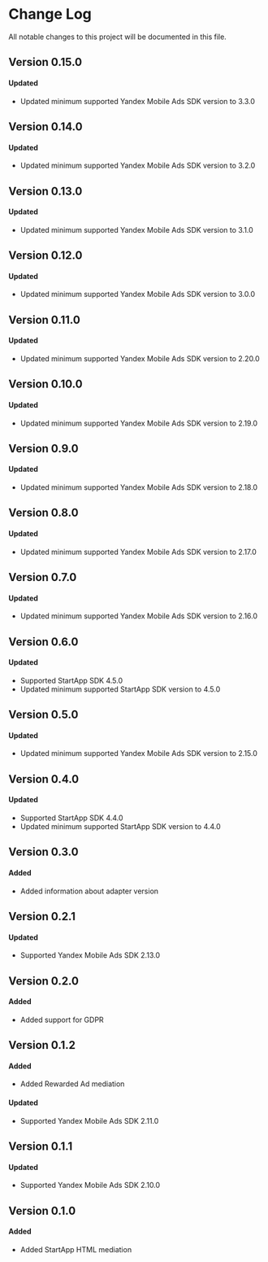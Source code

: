 # Change Log
All notable changes to this project will be documented in this file.

## Version 0.15.0

#### Updated
* Updated minimum supported Yandex Mobile Ads SDK version to 3.3.0

## Version 0.14.0

#### Updated
* Updated minimum supported Yandex Mobile Ads SDK version to 3.2.0

## Version 0.13.0

#### Updated
* Updated minimum supported Yandex Mobile Ads SDK version to 3.1.0

## Version 0.12.0

#### Updated
* Updated minimum supported Yandex Mobile Ads SDK version to 3.0.0

## Version 0.11.0

#### Updated
* Updated minimum supported Yandex Mobile Ads SDK version to 2.20.0

## Version 0.10.0

#### Updated
* Updated minimum supported Yandex Mobile Ads SDK version to 2.19.0

## Version 0.9.0

#### Updated
* Updated minimum supported Yandex Mobile Ads SDK version to 2.18.0

## Version 0.8.0

#### Updated
* Updated minimum supported Yandex Mobile Ads SDK version to 2.17.0

## Version 0.7.0

#### Updated
* Updated minimum supported Yandex Mobile Ads SDK version to 2.16.0

## Version 0.6.0

#### Updated
* Supported StartApp SDK 4.5.0
* Updated minimum supported StartApp SDK version to 4.5.0

## Version 0.5.0

#### Updated
* Updated minimum supported Yandex Mobile Ads SDK version to 2.15.0

## Version 0.4.0

#### Updated
* Supported StartApp SDK 4.4.0
* Updated minimum supported StartApp SDK version to 4.4.0

## Version 0.3.0

#### Added
* Added information about adapter version

## Version 0.2.1

#### Updated
* Supported Yandex Mobile Ads SDK 2.13.0

## Version 0.2.0

#### Added
* Added support for GDPR

## Version 0.1.2

#### Added
* Added Rewarded Ad mediation

#### Updated
* Supported Yandex Mobile Ads SDK 2.11.0

## Version 0.1.1

#### Updated
* Supported Yandex Mobile Ads SDK 2.10.0

## Version 0.1.0

#### Added
* Added StartApp HTML mediation